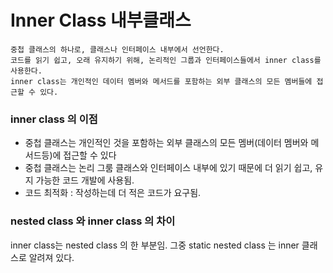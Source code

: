# Inner Class 내부클래스

```
중첩 클래스의 하나로, 클래스나 인터페이스 내부에서 선언한다.
코드를 읽기 쉽고, 오래 유지하기 위해, 논리적인 그룹과 인터페이스들에서 inner class를 사용한다.
inner class는 개인적인 데이터 멤버와 메서드를 포함하는 외부 클래스의 모든 멤버들에 접근할 수 있다.
```

### inner class 의 이점

* 중첩 클래스는 개인적인 것을 포함하는 외부 클래스의 모든 멤버(데이터 멤버와 메서드등)에 접근할 수 있다
* 중첩 클래스는 논리 그룸 클래스와 인터페이스 내부에 있기 때문에 더 읽기 쉽고, 유지 가능한 코드 개발에 사용됨.
* 코드 최적화 : 작성하는데 더 적은 코드가 요구됨.

### nested class 와 inner class 의 차이
inner class는 nested class 의 한 부분임.
그중 static nested class 는 inner 클래스로 알려져 있다. 
